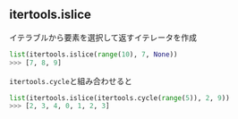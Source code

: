 ## itertools.islice

イテラブルから要素を選択して返すイテレータを作成
```python
list(itertools.islice(range(10), 7, None))
>>> [7, 8, 9]
```
`itertools.cycle`と組み合わせると
```python
list(itertools.islice(itertools.cycle(range(5)), 2, 9))
>>> [2, 3, 4, 0, 1, 2, 3]
```
